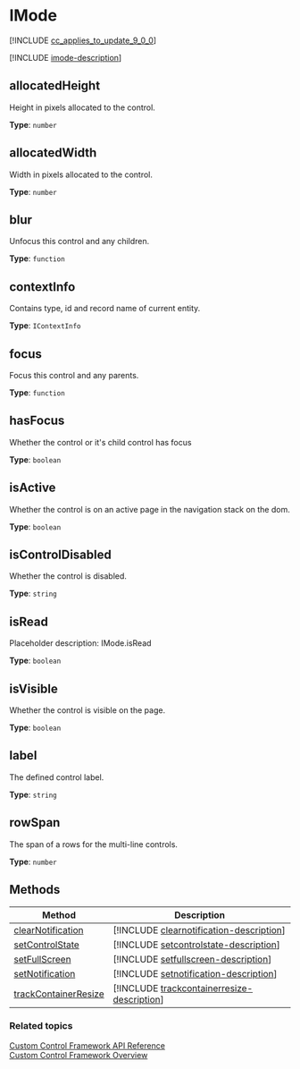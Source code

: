 # IMode

[!INCLUDE [cc_applies_to_update_9_0_0](../../../includes/cc_applies_to_update_9_0_0.md)]

[!INCLUDE [imode-description](includes/imode-description.md)]

## allocatedHeight

Height in pixels allocated to the control.

**Type**: `number`



## allocatedWidth

Width in pixels allocated to the control.

**Type**: `number`



## blur

Unfocus this control and any children.

**Type**: `function`



## contextInfo

Contains type, id and record name of current entity.

**Type**: `IContextInfo`


## focus

Focus this control and any parents.

**Type**: `function`


## hasFocus

Whether the control or it's child control has focus

**Type**: `boolean`


## isActive

Whether the control is on an active page in the navigation stack on the dom.

**Type**: `boolean`


## isControlDisabled

Whether the control is disabled.

**Type**: `string`


## isRead

Placeholder description: IMode.isRead

**Type**: `boolean`


## isVisible

Whether the control is visible on the page.

**Type**: `boolean`



## label

The defined control label.

**Type**: `string`



## rowSpan

The span of a rows for the multi-line controls.

**Type**: `number`



## Methods

|Method | Description | 
| ------------- |-------------|
|[clearNotification](imode/clearnotification.md)|[!INCLUDE [clearnotification-description](imode/includes/clearnotification-description.md)]|
|[setControlState](imode/setcontrolstate.md)|[!INCLUDE [setcontrolstate-description](imode/includes/setcontrolstate-description.md)]|
|[setFullScreen](imode/setfullscreen.md)|[!INCLUDE [setfullscreen-description](imode/includes/setfullscreen-description.md)]|
|[setNotification](imode/setnotification.md)|[!INCLUDE [setnotification-description](imode/includes/setnotification-description.md)]|
|[trackContainerResize](imode/trackcontainerresize.md)|[!INCLUDE [trackcontainerresize-description](imode/includes/trackcontainerresize-description.md)]|


### Related topics

[Custom Control Framework API Reference](index.md)<br />
[Custom Control Framework Overview](../custom-control-framework-overview.md)